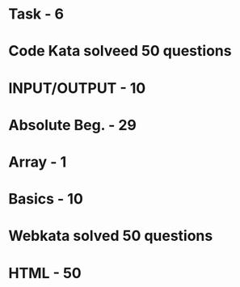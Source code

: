 # Task - 6
# Code Kata solveed 50 questions
# INPUT/OUTPUT - 10 
# Absolute Beg. - 29
# Array - 1
# Basics - 10
# Webkata solved 50  questions
# HTML - 50
